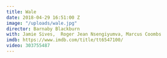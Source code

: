 ```yaml
---
title: Wale
date: 2018-04-29 16:51:00 Z
image: "/uploads/wale.jpg"
director: Barnaby Blackburn
with: Jamie Sives,  Roger Jean Nsengiyumva, Marcus Coombs
imdb: https://www.imdb.com/title/tt6547100/
video: 303755487
---
```



